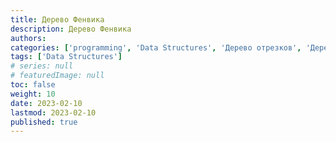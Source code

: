 ```yaml
---
title: Дерево Фенвика
description: Дерево Фенвика
authors:
categories: ['programming', 'Data Structures', 'Дерево отрезков', 'Дерево Фенвика']
tags: ['Data Structures']
# series: null
# featuredImage: null
toc: false
weight: 10
date: 2023-02-10
lastmod: 2023-02-10
published: true
---
```


